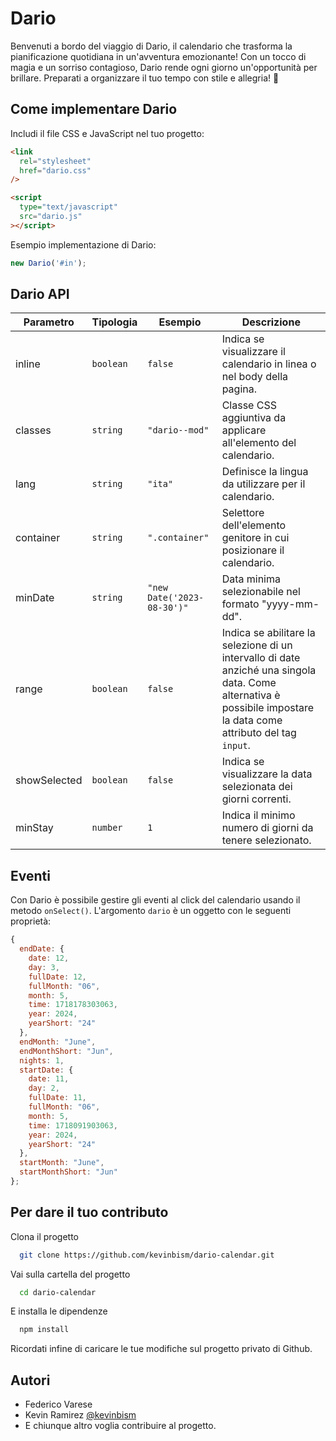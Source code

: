 # Dario

Benvenuti a bordo del viaggio di Dario, il calendario che trasforma la pianificazione quotidiana in un'avventura emozionante! Con un tocco di magia e un sorriso contagioso, Dario rende ogni giorno un'opportunità per brillare. Preparati a organizzare il tuo tempo con stile e allegria! 🌟

## Come implementare Dario

Includi il file CSS e JavaScript nel tuo progetto:

```html
<link
  rel="stylesheet"
  href="dario.css"
/>

<script
  type="text/javascript"
  src="dario.js"
></script>
```

Esempio implementazione di Dario:

```js
new Dario('#in');
```

## Dario API

| Parametro    | Tipologia | Esempio                    | Descrizione                                                                                                                                                        |
| ------------ | --------- | -------------------------- | ------------------------------------------------------------------------------------------------------------------------------------------------------------------ |
| inline       | `boolean` | `false`                    | Indica se visualizzare il calendario in linea o nel body della pagina.                                                                                             |
| classes      | `string`  | `"dario--mod"`             | Classe CSS aggiuntiva da applicare all'elemento del calendario.                                                                                                    |
| lang         | `string`  | `"ita"`                    | Definisce la lingua da utilizzare per il calendario.                                                                                                               |
| container    | `string`  | `".container"`             | Selettore dell'elemento genitore in cui posizionare il calendario.                                                                                                 |
| minDate      | `string`  | `"new Date('2023-08-30')"` | Data minima selezionabile nel formato "yyyy-mm-dd".                                                                                                                |
| range        | `boolean` | `false`                    | Indica se abilitare la selezione di un intervallo di date anziché una singola data. Come alternativa è possibile impostare la data come attributo del tag `input`. |
| showSelected | `boolean` | `false`                    | Indica se visualizzare la data selezionata dei giorni correnti.                                                                                                    |
| minStay      | `number`  | `1`                        | Indica il minimo numero di giorni da tenere selezionato.                                                                                                           |

## Eventi

Con Dario è possibile gestire gli eventi al click del calendario usando il metodo `onSelect()`. L'argomento `dario` è un oggetto con le seguenti proprietà:

```js
{
  endDate: {
    date: 12,
    day: 3,
    fullDate: 12,
    fullMonth: "06",
    month: 5,
    time: 1718178303063,
    year: 2024,
    yearShort: "24"
  },
  endMonth: "June",
  endMonthShort: "Jun",
  nights: 1,
  startDate: {
    date: 11,
    day: 2,
    fullDate: 11,
    fullMonth: "06",
    month: 5,
    time: 1718091903063,
    year: 2024,
    yearShort: "24"
  },
  startMonth: "June",
  startMonthShort: "Jun"
};
```

## Per dare il tuo contributo

Clona il progetto

```bash
  git clone https://github.com/kevinbism/dario-calendar.git
```

Vai sulla cartella del progetto

```bash
  cd dario-calendar
```

E installa le dipendenze

```bash
  npm install
```

Ricordati infine di caricare le tue modifiche sul progetto privato di Github.

## Autori

- Federico Varese
- Kevin Ramirez [@kevinbism](https://github.com/kevinbism)
- E chiunque altro voglia contribuire al progetto.

